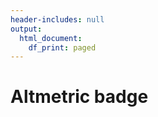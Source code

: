 ```yaml
---
header-includes: null
output:
  html_document:
    df_print: paged
---
```


# Altmetric badge 

<div class="altmetric-embed" data-badge-type="donut" data-badge-popover='right' data-altmetric-id="154708441"></div>

<script type='text/javascript' src='https://d1bxh8uas1mnw7.cloudfront.net/assets/embed.js'></script>